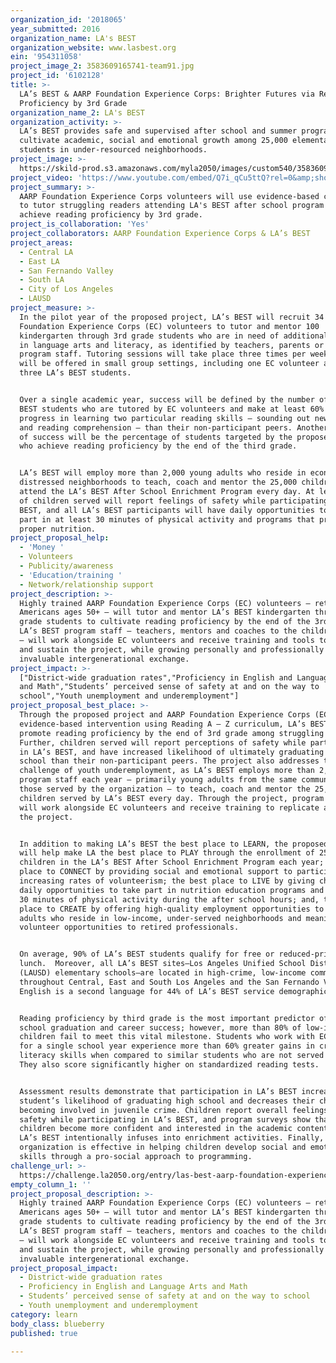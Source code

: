 ```yaml
---
organization_id: '2018065'
year_submitted: 2016
organization_name: LA's BEST
organization_website: www.lasbest.org
ein: '954311058'
project_image_2: 3583609165741-team91.jpg
project_id: '6102128'
title: >-
  LA’s BEST & AARP Foundation Experience Corps: Brighter Futures via Reading
  Proficiency by 3rd Grade
organization_name_2: LA's BEST
organization_activity: >-
  LA’s BEST provides safe and supervised after school and summer programs that
  cultivate academic, social and emotional growth among 25,000 elementary school
  students in under-resourced neighborhoods.
project_image: >-
  https://skild-prod.s3.amazonaws.com/myla2050/images/custom540/3583609165741-team91.jpg
project_video: 'https://www.youtube.com/embed/Q7i_qCu5ttQ?rel=0&amp;showinfo=0'
project_summary: >-
  AARP Foundation Experience Corps volunteers will use evidence-based curriculum
  to tutor struggling readers attending LA's BEST after school program so they
  achieve reading proficiency by 3rd grade.
project_is_collaboration: 'Yes'
project_collaborators: AARP Foundation Experience Corps & LA’s BEST
project_areas:
  - Central LA
  - East LA
  - San Fernando Valley
  - South LA
  - City of Los Angeles
  - LAUSD
project_measure: >-
  In the pilot year of the proposed project, LA’s BEST will recruit 34 AARP
  Foundation Experience Corps (EC) volunteers to tutor and mentor 100
  kindergarten through 3rd grade students who are in need of additional support
  in language arts and literacy, as identified by teachers, parents or LA’s BEST
  program staff. Tutoring sessions will take place three times per week, and
  will be offered in small group settings, including one EC volunteer and up to
  three LA’s BEST students. 


  Over a single academic year, success will be defined by the number of LA’s
  BEST students who are tutored by EC volunteers and make at least 60% more
  progress in learning two particular reading skills – sounding out new words
  and reading comprehension – than their non-participant peers. Another measure
  of success will be the percentage of students targeted by the proposed project
  who achieve reading proficiency by the end of the third grade. 


  LA’s BEST will employ more than 2,000 young adults who reside in economically
  distressed neighborhoods to teach, coach and mentor the 25,000 children who
  attend the LA’s BEST After School Enrichment Program every day. At least 85%
  of children served will report feelings of safety while participating in LA’s
  BEST, and all LA’s BEST participants will have daily opportunities to take
  part in at least 30 minutes of physical activity and programs that promote
  proper nutrition.
project_proposal_help:
  - 'Money '
  - Volunteers
  - Publicity/awareness
  - 'Education/training '
  - Network/relationship support
project_description: >-
  Highly trained AARP Foundation Experience Corps (EC) volunteers – retired
  Americans ages 50+ – will tutor and mentor LA’s BEST kindergarten through 3rd
  grade students to cultivate reading proficiency by the end of the 3rd grade.
  LA’s BEST program staff – teachers, mentors and coaches to the children served
  – will work alongside EC volunteers and receive training and tools to expand
  and sustain the project, while growing personally and professionally through
  invaluable intergenerational exchange.
project_impact: >-
  ["District-wide graduation rates","Proficiency in English and Language Arts
  and Math","Students’ perceived sense of safety at and on the way to
  school","Youth unemployment and underemployment"]
project_proposal_best_place: >-
  Through the proposed project and AARP Foundation Experience Corps (EC)
  evidence-based intervention using Reading A – Z curriculum, LA’s BEST will
  promote reading proficiency by the end of 3rd grade among struggling students.
  Further, children served will report perceptions of safety while participating
  in LA’s BEST, and have increased likelihood of ultimately graduating high
  school than their non-participant peers. The project also addresses the City’s
  challenge of youth underemployment, as LA’s BEST employs more than 2,000
  program staff each year – primarily young adults from the same communities as
  those served by the organization – to teach, coach and mentor the 25,000
  children served by LA’s BEST every day. Through the project, program staff
  will work alongside EC volunteers and receive training to replicate and expand
  the project. 


  In addition to making LA’s BEST the best place to LEARN, the proposed project
  will help make LA the best place to PLAY through the enrollment of 25,000
  children in the LA’s BEST After School Enrichment Program each year; the best
  place to CONNECT by providing social and emotional support to participants and
  increasing rates of volunteerism; the best place to LIVE by giving children
  daily opportunities to take part in nutrition education programs and at least
  30 minutes of physical activity during the after school hours; and, the best
  place to CREATE by offering high-quality employment opportunities to young
  adults who reside in low-income, under-served neighborhoods and meaningful
  volunteer opportunities to retired professionals.


  On average, 90% of LA’s BEST students qualify for free or reduced-price
  lunch.  Moreover, all LA’s BEST sites—Los Angeles Unified School District
  (LAUSD) elementary schools—are located in high-crime, low-income communities
  throughout Central, East and South Los Angeles and the San Fernando Valley.
  English is a second language for 44% of LA’s BEST service demographic. 


  Reading proficiency by third grade is the most important predictor of high
  school graduation and career success; however, more than 80% of low-income
  children fail to meet this vital milestone. Students who work with EC tutors
  for a single school year experience more than 60% greater gains in critical
  literacy skills when compared to similar students who are not served by EC.
  They also score significantly higher on standardized reading tests. 


  Assessment results demonstrate that participation in LA’s BEST increases a
  student’s likelihood of graduating high school and decreases their chances of
  becoming involved in juvenile crime. Children report overall feelings of
  safety while participating in LA’s BEST, and program surveys show that
  children become more confident and interested in the academic content areas
  LA’s BEST intentionally infuses into enrichment activities. Finally, the
  organization is effective in helping children develop social and emotional
  skills through a pro-social approach to programming.
challenge_url: >-
  https://challenge.la2050.org/entry/las-best-aarp-foundation-experience-corps-brighter-futures-via-reading-proficiency-by-3rd-grade
empty_column_1: ''
project_proposal_description: >-
  Highly trained AARP Foundation Experience Corps (EC) volunteers – retired
  Americans ages 50+ – will tutor and mentor LA’s BEST kindergarten through 3rd
  grade students to cultivate reading proficiency by the end of the 3rd grade.
  LA’s BEST program staff – teachers, mentors and coaches to the children served
  – will work alongside EC volunteers and receive training and tools to expand
  and sustain the project, while growing personally and professionally through
  invaluable intergenerational exchange.
project_proposal_impact:
  - District-wide graduation rates
  - Proficiency in English and Language Arts and Math
  - Students’ perceived sense of safety at and on the way to school
  - Youth unemployment and underemployment
category: learn
body_class: blueberry
published: true

---
```

